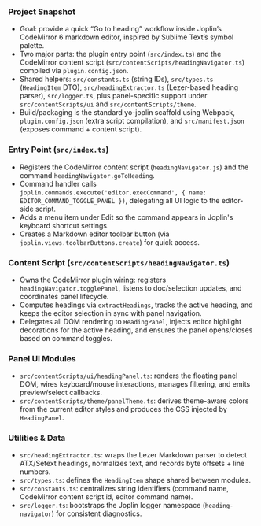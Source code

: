 ### Project Snapshot

- Goal: provide a quick “Go to heading” workflow inside Joplin’s CodeMirror 6 markdown editor, inspired by Sublime Text’s symbol palette.
- Two major parts: the plugin entry point (`src/index.ts`) and the CodeMirror content script (`src/contentScripts/headingNavigator.ts`) compiled via `plugin.config.json`.
- Shared helpers: `src/constants.ts` (string IDs), `src/types.ts` (`HeadingItem` DTO), `src/headingExtractor.ts` (Lezer-based heading parser), `src/logger.ts`, plus panel-specific support under `src/contentScripts/ui` and `src/contentScripts/theme`.
- Build/packaging is the standard yo-joplin scaffold using Webpack, `plugin.config.json` (extra script compilation), and `src/manifest.json` (exposes command + content script).

### Entry Point (`src/index.ts`)

- Registers the CodeMirror content script (`headingNavigator.js`) and the command `headingNavigator.goToHeading`.
- Command handler calls `joplin.commands.execute('editor.execCommand', { name: EDITOR_COMMAND_TOGGLE_PANEL })`, delegating all UI logic to the editor-side script.
- Adds a menu item under Edit so the command appears in Joplin's keyboard shortcut settings.
- Creates a Markdown editor toolbar button (via `joplin.views.toolbarButtons.create`) for quick access.

### Content Script (`src/contentScripts/headingNavigator.ts`)

- Owns the CodeMirror plugin wiring: registers `headingNavigator.togglePanel`, listens to doc/selection updates, and coordinates panel lifecycle.
- Computes headings via `extractHeadings`, tracks the active heading, and keeps the editor selection in sync with panel navigation.
- Delegates all DOM rendering to `HeadingPanel`, injects editor highlight decorations for the active heading, and ensures the panel opens/closes based on command toggles.

### Panel UI Modules

- `src/contentScripts/ui/headingPanel.ts`: renders the floating panel DOM, wires keyboard/mouse interactions, manages filtering, and emits preview/select callbacks.
- `src/contentScripts/theme/panelTheme.ts`: derives theme-aware colors from the current editor styles and produces the CSS injected by `HeadingPanel`.

### Utilities & Data

- `src/headingExtractor.ts`: wraps the Lezer Markdown parser to detect ATX/Setext headings, normalizes text, and records byte offsets + line numbers.
- `src/types.ts`: defines the `HeadingItem` shape shared between modules.
- `src/constants.ts`: centralizes string identifiers (command name, CodeMirror content script id, editor command name).
- `src/logger.ts`: bootstraps the Joplin logger namespace (`heading-navigator`) for consistent diagnostics.


